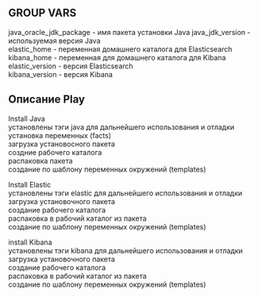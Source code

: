 ## GROUP VARS
java_oracle_jdk_package - имя пакета установки Java java_jdk_version - используемая версия Java  
elastic_home - переменная домашнего каталога для Elasticsearch  
kibana_home - переменная для домашнего каталога для Kibana   
elastic_version - версия Elasticsearch   
kibana_version - версия Kibana

## Описание Play
Install Java  
установлены тэги java для дальнейшего использования и отладки  
установка переменных (facts)  
загрузка установосного пакета  
создние рабочего каталога  
распаковка пакета  
создание по шаблону переменных окружений (templates)  

Install Elastic  
установлены тэги elastic для дальнейшего использования и отладки  
загрузка установочного пакета  
создание рабочего каталога  
распаковка в рабочий каталог из пакета  
создание по шаблону переменных окружений (templates)    

install Kibana  
установлены тэги kibana для дальнейшего использования и отладки  
загрузка установочного пакета  
создание рабочего каталога  
распаковка в рабочий каталог из пакета  
создание по шаблону переменных окружений (templates)  
